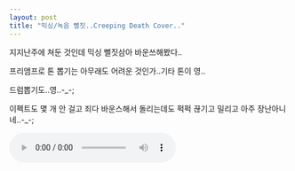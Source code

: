 ```yaml
---
layout: post
title: "믹싱/녹음 뻘짓..Creeping Death Cover.."
---
```


지지난주에 쳐둔 것인데 믹싱 뻘짓삼아 바운쓰해봤다..

프리앰프로 톤 뽑기는 아무래도 어려운 것인가..기타 톤이 영..

드럼뽑기도..영..-_-;

이펙트도 몇 개 안 걸고 죄다 바운스해서 돌리는데도 퍽퍽 끊기고 밀리고 아주 장난아니네..-_-;

<audio src="/assets/images/d7f9055514fe4ba16d0de218d17c5def.mp3" controls preload></audio>


